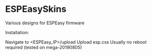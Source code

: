 # ESPEasySkins
Various designs for ESPEasy firmware

Installation:

Navigate to <ESPEasy_IP>/upload
Upload esp.css
Usually no reboot required (tested on mega-20190805)
